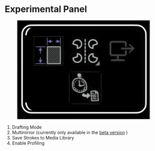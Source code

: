 # Experimental Panel

<figure><img src="../../.gitbook/assets/image (28).png" alt=""><figcaption></figcaption></figure>

1. Drafting Mode
2. Multimirror (currently only available in the [beta version](../../alternate-and-experimental-builds/open-brush-beta-docs.md) )
3. Save Strokes to Media Library
4. Enable Profiling
